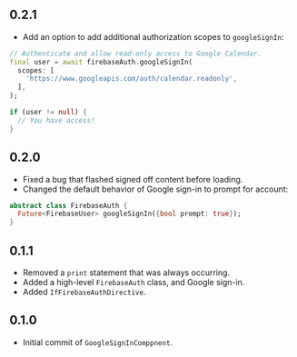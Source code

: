 ## 0.2.1

- Add an option to add additional authorization scopes to `googleSignIn`:

```dart
// Authenticate and allow read-only access to Google Calendar.
final user = await firebaseAuth.googleSignIn(
  scopes: [
    'https://www.googleapis.com/auth/calendar.readonly',  
  ],
);

if (user != null) {
  // You have access!
}
```

## 0.2.0

- Fixed a bug that flashed signed off content before loading.
- Changed the default behavior of Google sign-in to prompt for account:

```dart
abstract class FirebaseAuth {
  Future<FirebaseUser> googleSignIn({bool prompt: true});
}
```

## 0.1.1

- Removed a `print` statement that was always occurring.
- Added a high-level `FirebaseAuth` class, and Google sign-in.
- Added `IfFirebaseAuthDirective`.

## 0.1.0

- Initial commit of `GoogleSignInComppnent`.
